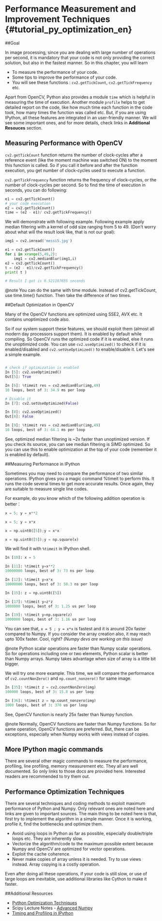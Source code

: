 # Performance Measurement and Improvement Techniques {#tutorial_py_optimization_en}

##Goal

In image processing, since you are dealing with large number of operations per second, it is mandatory that your code is not only providing the correct solution, but also in the fastest manner.
So in this chapter, you will learn

- To measure the performance of your code.
- Some tips to improve the performance of your code.
- You will see these functions : `cv2.getTickCount`, `cv2.getTickFrequency` etc.

Apart from OpenCV, Python also provides a module `time` which is helpful in measuring the time of execution. Another module `profile` helps to get detailed report on the code, like how much time each function in the code took, how many times the function was called etc. But, if you are using IPython, all these features are integrated in an user-friendly manner. We will see some important ones, and for more details, check links in **Additional Resouces** section.

## Measuring Performance with OpenCV

`cv2.getTickCount` function returns the number of clock-cycles after a reference event (like the moment machine was switched ON) to the moment this function is called. So if you call it before and after the function execution, you get number of clock-cycles used to execute a function.

`cv2.getTickFrequency` function returns the frequency of clock-cycles, or the number of clock-cycles per second. So to find the time of execution in seconds, you can do following:
```python
e1 = cv2.getTickCount()
# your code execution
e2 = cv2.getTickCount()
time = (e2 - e1)/ cv2.getTickFrequency()
```
We will demonstrate with following example. Following example apply median filtering with a kernel of odd size ranging from 5 to 49. (Don't worry about what will the result look like, that is not our goal):
```python
img1 = cv2.imread('messi5.jpg')

e1 = cv2.getTickCount()
for i in xrange(5,49,2):
    img1 = cv2.medianBlur(img1,i)
e2 = cv2.getTickCount()
t = (e2 - e1)/cv2.getTickFrequency()
print( t )

# Result I got is 0.521107655 seconds
```
@note You can do the same with time module. Instead of cv2.getTickCount, use time.time() function.
Then take the difference of two times.

##Default Optimization in OpenCV

Many of the OpenCV functions are optimized using SSE2, AVX etc. It contains unoptimized code also.

So if our system support these features, we should exploit them (almost all modern day processors support them). It is enabled by default while compiling. So OpenCV runs the optimized code if it is enabled, else it runs the unoptimized code. You can use `cv2.useOptimized()` to check if it is enabled/disabled and `cv2.setUseOptimized()` to enable/disable it. Let's see a simple example.

```python

# check if optimization is enabled
In [5]: cv2.useOptimized()
Out[5]: True

In [6]: %timeit res = cv2.medianBlur(img,49)
10 loops, best of 3: 34.9 ms per loop

# Disable it
In [7]: cv2.setUseOptimized(False)

In [8]: cv2.useOptimized()
Out[8]: False

In [9]: %timeit res = cv2.medianBlur(img,49)
10 loops, best of 3: 64.1 ms per loop
```
See, optimized median filtering is \~2x faster than unoptimized version. If you check its source, you can see median filtering is SIMD optimized. So you can use this to enable optimization at the top of your code (remember it is enabled by default).

##Measuring Performance in IPython

Sometimes you may need to compare the performance of two similar operations. IPython gives you a magic command %timeit to perform this. It runs the code several times to get more accurate results.
Once again, they are suitable to measure single line codes.

For example, do you know which of the following addition operation is better：
```python
x = 5; y = x**2
```
```python
x = 5; y = x*x
```
```python
x = np.uint8([5]);y = x*x
```
```python
x = np.uint8([5]);y = np.square(x)
```
We will find it with `%timeit` in IPython shell.
```python
In [10]: x = 5

In [11]: %timeit y=x**2
10000000 loops, best of 3: 73 ns per loop

In [12]: %timeit y=x*x
10000000 loops, best of 3: 58.3 ns per loop

In [15]: z = np.uint8([5])

In [17]: %timeit y=z*z
1000000 loops, best of 3: 1.25 us per loop

In [19]: %timeit y=np.square(z)
1000000 loops, best of 3: 1.16 us per loop
```
You can see that, `x = 5 ; y = x*x` is fastest and it is around 20x faster compared to Numpy. If you consider the array creation also, it may reach upto 100x faster. Cool, right? *(Numpy devs are working on this issue)*

@note Python scalar operations are faster than Numpy scalar operations. So for operations including one or two elements, Python scalar is better than Numpy arrays. Numpy takes advantage when size of array is a little bit bigger.

We will try one more example. This time, we will compare the performance of `cv2.countNonZero()` and `np.count_nonzero()` for same image.

```python
In [35]: %timeit z = cv2.countNonZero(img)
100000 loops, best of 3: 15.8 us per loop

In [36]: %timeit z = np.count_nonzero(img)
1000 loops, best of 3: 370 us per loop
```
See, OpenCV function is nearly 25x faster than Numpy function.

@note Normally, OpenCV functions are faster than Numpy functions. So for same operation, OpenCV functions are preferred. But, there can be exceptions, especially when Numpy works with views instead of copies.

More IPython magic commands
---------------------------

There are several other magic commands to measure the performance, profiling, line profiling, memory measurement etc. They all are well documented. So only links to those docs are provided here. Interested readers are recommended to try them out.

Performance Optimization Techniques
-----------------------------------

There are several techniques and coding methods to exploit maximum performance of Python and Numpy.
Only relevant ones are noted here and links are given to important sources. The main thing to be noted here is that, first try to implement the algorithm in a simple manner. Once it is working, profile it, find the bottlenecks and optimize them.

- Avoid using loops in Python as far as possible, especially double/triple loops etc. They are inherently slow.
- Vectorize the algorithm/code to the maximum possible extent because Numpy and OpenCV are optimized for vector operations.
- Exploit the cache coherence.
- Never make copies of array unless it is needed. Try to use views instead. Array copying is a costly operation.

Even after doing all these operations, if your code is still slow, or use of large loops are inevitable, use additional libraries like Cython to make it faster.

##Additional Resources

- [Python Optimization Techniques](http://wiki.python.org/moin/PythonSpeed/PerformanceTips)
- Scipy Lecture Notes - [Advanced Numpy](http://scipy-lectures.github.io/advanced/advanced_numpy/index.html#advanced-numpy)
- [Timing and Profiling in IPython](http://pynash.org/2013/03/06/timing-and-profiling.html)

